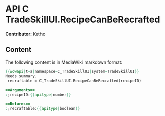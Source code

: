 # API C TradeSkillUI.RecipeCanBeRecrafted

**Contributor:** Ketho

## Content

The following content is in MediaWiki markdown format:

```mediawiki
{{wowapi|t=a|namespace=C_TradeSkillUI|system=TradeSkillUI}}
Needs summary.
 recraftable = C_TradeSkillUI.RecipeCanBeRecrafted(recipeID)

==Arguments==
:;recipeID:{{apitype|number}}

==Returns==
:;recraftable:{{apitype|boolean}}
```